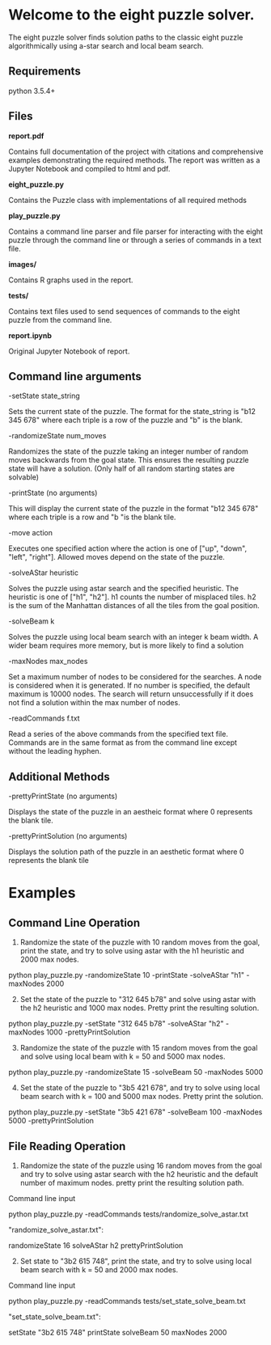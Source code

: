 # Welcome to the eight puzzle solver. 

The eight puzzle solver finds solution paths to the classic eight puzzle
algorithmically using a-star search and local beam search. 



## Requirements

python 3.5.4+

## Files 

**report.pdf** 

Contains full documentation of the project with citations and comprehensive
examples demonstrating the required methods. The report was written as a 
Jupyter Notebook and compiled to html and pdf.


**eight_puzzle.py** 

Contains the Puzzle class with implementations of all 
required methods

**play_puzzle.py** 

Contains a command line parser and file parser for 
interacting with the eight puzzle through the command line or through a series 
of commands in a text file. 

**images/**

Contains R graphs used in the report.

**tests/**

Contains text files used to send sequences of commands to the eight puzzle
from the command line. 

**report.ipynb** 

Original Jupyter Notebook of report. 

## Command line arguments

-setState state_string		

Sets the current state of the puzzle. The format 
for the state_string is "b12 345 678" where each triple is a row of the puzzle and "b" is the blank.

-randomizeState num_moves		

Randomizes the state of the puzzle taking an 
integer number of random moves backwards from the goal state. This ensures 
the resulting puzzle state will have a solution. (Only half of all random
starting states are solvable)

-printState (no arguments) 

This will display the current state of the puzzle
in the format "b12 345 678" where each triple is a row and "b "is the blank 
tile. 

-move action 		

Executes one specified action where the action is  one of ["up", "down", 
"left", "right"]. Allowed moves depend on the state of the puzzle. 

-solveAStar	heuristic		

Solves the puzzle using astar search and
the specified heuristic. The heuristic is one of ["h1", "h2"]. h1 counts the 
number of misplaced tiles. h2 is the sum of the Manhattan distances of all the 
tiles from the goal position.

-solveBeam k		

Solves the puzzle using local beam search with an integer k beam width. A 
wider beam requires more memory, but is more likely to find a solution

-maxNodes max_nodes			

Set a maximum number of nodes to be considered for
the searches. A node is considered when it is generated. If no number is 
specified, the default maximum is 10000 nodes. The search will return 
unsuccessfully if it does not find a solution within the max number of nodes.

-readCommands f.txt 		

Read a series of the above commands from the specified text file. Commands are 
in the same format as from the command line except without the leading hyphen. 

## Additional Methods

-prettyPrintState (no arguments) 		

Displays the state of the puzzle in an aestheic format where 0 represents the 
blank tile. 

-prettyPrintSolution (no arguments)

Displays the solution path of the puzzle in an aesthetic format where 0
represents the blank tile

# Examples

## Command Line Operation

1. Randomize the state of the puzzle with 10 random moves from the goal,
print the state, and try to solve using astar with the h1 heuristic and 2000 max nodes. 

python play_puzzle.py -randomizeState 10 -printState -solveAStar "h1"
-maxNodes 2000

2. Set the state of the puzzle to "312 645 b78"
and solve using astar with the h2 heuristic and 1000 max nodes. Pretty
print the resulting solution. 

python play_puzzle.py -setState "312 645 b78" -solveAStar "h2" -maxNodes 1000 -prettyPrintSolution

3. Randomize the state of the puzzle with 15 random moves from the goal and 
solve using local beam with k = 50 and 5000 max nodes. 

python play_puzzle.py -randomizeState 15 -solveBeam 50 -maxNodes 5000

4. Set the state of the puzzle to "3b5 421 678", and try to
solve using local beam search with k = 100 and 5000 max nodes. Pretty print
the solution. 

python play_puzzle.py -setState "3b5 421 678" -solveBeam 100 -maxNodes 5000 -prettyPrintSolution

## File Reading Operation

1. Randomize the state of the puzzle using 16 random moves from the goal 
and try to solve using astar search with the h2 heuristic and the default 
number of maximum nodes. pretty print the resulting solution path. 

Command line input

python play_puzzle.py -readCommands tests/randomize_solve_astar.txt

"randomize_solve_astar.txt":

randomizeState 16 solveAStar h2 prettyPrintSolution

2. Set state to "3b2 615 748", print the state, and try to solve using 
local beam search with k = 50 and 2000 max nodes. 

Command line input

python play_puzzle.py -readCommands tests/set_state_solve_beam.txt

"set_state_solve_beam.txt":

setState "3b2 615 748" printState solveBeam 50 maxNodes 2000
